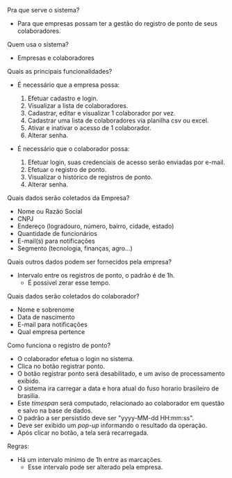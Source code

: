 Pra que serve o sistema?
* Para que empresas possam ter a gestão do registro de ponto de seus colaboradores.

Quem usa o sistema?
* Empresas e colaboradores

Quais as principais funcionalidades?

* É necessário que a empresa possa:
  1. Efetuar cadastro e login.
  2. Visualizar a lista de colaboradores.
  3. Cadastrar, editar e visualizar 1 colaborador por vez.
  4. Cadastrar uma lista de colaboradores via planilha csv ou excel.
  5. Ativar e inativar o acesso de 1 colaborador.
  6. Alterar senha.

* É necessário que o colaborador possa:
  1. Efetuar login, suas credenciais de acesso serão enviadas por e-mail.
  2. Efetuar o registro de ponto.
  3. Visualizar o histórico de registros de ponto.
  4. Alterar senha.

Quais dados serão coletados da Empresa?

* Nome ou Razão Social
* CNPJ
* Endereço (logradouro, número, bairro, cidade, estado)
* Quantidade de funcionários
* E-mail(s) para notificações
* Segmento (tecnologia, finanças, agro...)

Quais outros dados podem ser fornecidos pela empresa?

* Intervalo entre os registros de ponto, o padrão é de 1h. 
  * É possivel zerar esse tempo.

Quais dados serão coletados do colaborador?

* Nome e sobrenome
* Data de nascimento
* E-mail para notificações
* Qual empresa pertence

Como funciona o registro de ponto?

* O colaborador efetua o login no sistema.
* Clica no botão registrar ponto.
* O botão registrar ponto será desabilitado, e um aviso de processamento exibido.
* O sistema ira carregar a data e hora atual do fuso horario brasileiro de brasilia.
* Este _timespan_ será computado, relacionado ao colaborador em questão e salvo na base de dados.
* O padrão a ser persistido deve ser "yyyy-MM-dd HH:mm:ss".
* Deve ser exibido um _pop-up_ informando o resultado da operação.
* Após clicar no botão, a tela será recarregada.


Regras:

* Há um intervalo minimo de 1h entre as marcações.
  * Esse intervalo pode ser alterado pela empresa.